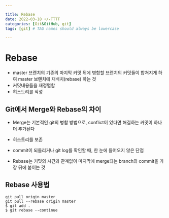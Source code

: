 ```yaml
---

title: Rebase
date: 2022-03-18 +/-TTTT
categories: [Git&GitHub, git]
tags: [git] # TAG names should always be lowercase

---
```


# Rebase

- master 브랜치의 기존의 마지막 커밋 뒤에 병합할 브랜치의 커밋들이 합쳐지게 하여 master 브랜치에 재배치(rebase) 하는 것
- 커밋내용들을 재정렬함
- 히스토리를 작성

## Git에서 Merge와 Rebase의 차이
- Merge는 기본적인 git의 병합 방법으로, conflict이 있다면 해결하는 커밋이 하나 더 추가된다
- 히스토리를 보존
- commit이 되돌리거나 git log를 확인할 때, 한 눈에 들어오지 않은 단점

- Rebase는 커밋의 시간과 관계없이 마지막에 merge되는 branch의 commit을 가장 뒤에 붙이는 것

## Rebase 사용법
```
git pull origin master
git pull --rebase origin master
$ git add .
$ git rebase --continue